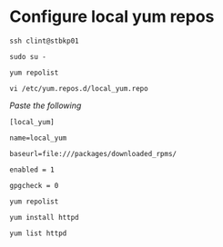 # Configure local yum repos
```
ssh clint@stbkp01

sudo su -

yum repolist

vi /etc/yum.repos.d/local_yum.repo
```

*Paste the following*
```
[local_yum]

name=local_yum

baseurl=file:///packages/downloaded_rpms/

enabled = 1

gpgcheck = 0
```
```
yum repolist

yum install httpd

yum list httpd
```